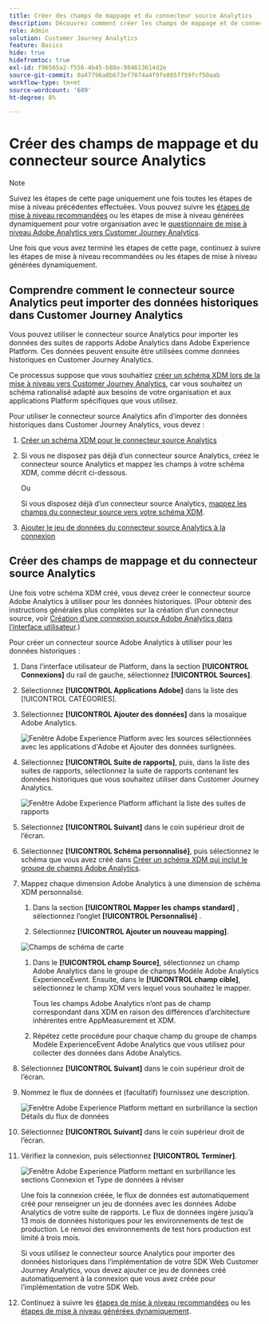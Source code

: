 ```yaml
---
title: Créer des champs de mappage et du connecteur source Analytics
description: Découvrez comment créer les champs de mappage et de connecteur source Analytics
role: Admin
solution: Customer Journey Analytics
feature: Basics
hide: true
hidefromtoc: true
exl-id: f96565a2-f556-4b45-b88e-984613614d2e
source-git-commit: 0a47796a8b673ef7074a4f9fe865ff59fcf50aab
workflow-type: tm+mt
source-wordcount: '689'
ht-degree: 8%

---
```


# Créer des champs de mappage et du connecteur source Analytics

>[!NOTE]
> 
>Suivez les étapes de cette page uniquement une fois toutes les étapes de mise à niveau précédentes effectuées. Vous pouvez suivre les [étapes de mise à niveau recommandées](/help/getting-started/cja-upgrade/cja-upgrade-recommendations.md#recommended-upgrade-steps-for-most-organizations) ou les étapes de mise à niveau générées dynamiquement pour votre organisation avec le [questionnaire de mise à niveau Adobe Analytics vers Customer Journey Analytics](https://gigazelle.github.io/cja-ttv/).
>
>Une fois que vous avez terminé les étapes de cette page, continuez à suivre les étapes de mise à niveau recommandées ou les étapes de mise à niveau générées dynamiquement.

## Comprendre comment le connecteur source Analytics peut importer des données historiques dans Customer Journey Analytics

Vous pouvez utiliser le connecteur source Analytics pour importer les données des suites de rapports Adobe Analytics dans Adobe Experience Platform. Ces données peuvent ensuite être utilisées comme données historiques en Customer Journey Analytics.

Ce processus suppose que vous souhaitiez [créer un schéma XDM lors de la mise à niveau vers Customer Journey Analytics](/help/getting-started/cja-upgrade/cja-upgrade-schema-create.md), car vous souhaitez un schéma rationalisé adapté aux besoins de votre organisation et aux applications Platform spécifiques que vous utilisez.

Pour utiliser le connecteur source Analytics afin d’importer des données historiques dans Customer Journey Analytics, vous devez :

1. [Créer un schéma XDM pour le connecteur source Analytics](/help/getting-started/cja-upgrade/cja-upgrade-source-connector-schema.md)

1. Si vous ne disposez pas déjà d’un connecteur source Analytics, créez le connecteur source Analytics et mappez les champs à votre schéma XDM, comme décrit ci-dessous.

   Ou

   Si vous disposez déjà d’un connecteur source Analytics, [mappez les champs du connecteur source vers votre schéma XDM](/help/getting-started/cja-upgrade/cja-upgrade-from-source-connector.md).

1. [Ajouter le jeu de données du connecteur source Analytics à la connexion](/help/getting-started/cja-upgrade/cja-upgrade-source-connector-dataset.md)

## Créer des champs de mappage et du connecteur source Analytics

Une fois votre schéma XDM créé, vous devez créer le connecteur source Adobe Analytics à utiliser pour les données historiques. (Pour obtenir des instructions générales plus complètes sur la création d’un connecteur source, voir [Création d’une connexion source Adobe Analytics dans l’interface utilisateur](https://experienceleague.adobe.com/docs/experience-platform/sources/ui-tutorials/create/adobe-applications/analytics.html).)

Pour créer un connecteur source Adobe Analytics à utiliser pour les données historiques :

1. Dans l’interface utilisateur de Platform, dans la section **[!UICONTROL Connexions]** du rail de gauche, sélectionnez **[!UICONTROL Sources]**.

1. Sélectionnez **[!UICONTROL Applications Adobe]** dans la liste des [!UICONTROL CATÉGORIES].

1. Sélectionnez **[!UICONTROL Ajouter des données]** dans la mosaïque Adobe Analytics.

   ![Fenêtre Adobe Experience Platform avec les sources sélectionnées avec les applications d&#39;Adobe et Ajouter des données surlignées.](./assets/sources-overview.png)

1. Sélectionnez **[!UICONTROL Suite de rapports]**, puis, dans la liste des suites de rapports, sélectionnez la suite de rapports contenant les données historiques que vous souhaitez utiliser dans Customer Journey Analytics.

   ![Fenêtre Adobe Experience Platform affichant la liste des suites de rapports](./assets/report-suites.png)

1. Sélectionnez **[!UICONTROL Suivant]** dans le coin supérieur droit de l’écran.

1. Sélectionnez **[!UICONTROL Schéma personnalisé]**, puis sélectionnez le schéma que vous avez créé dans [Créer un schéma XDM qui inclut le groupe de champs Adobe Analytics](/help/getting-started/cja-upgrade/cja-upgrade-source-connector-schema.md). <!-- Deleted this, because I changed this from choosing the default schemawe're pointing them now at the schema they just created: "Adobe Experience Platform  automatically creates the schema and the corresponding dataset to map all standard fields from the selected Adobe Analytics report suite." -->

   <!-- add screenshot -->

1. Mappez chaque dimension Adobe Analytics à une dimension de schéma XDM personnalisé.

   1. Dans la section **[!UICONTROL Mapper les champs standard]** , sélectionnez l’onglet **[!UICONTROL Personnalisé]** .

   1. Sélectionnez **[!UICONTROL Ajouter un nouveau mapping]**.

   ![Champs de schéma de carte](assets/schema-mapping.png)

   1. Dans le **[!UICONTROL champ Source]**, sélectionnez un champ Adobe Analytics dans le groupe de champs Modèle Adobe Analytics ExperienceEvent. Ensuite, dans le **[!UICONTROL champ cible]**, sélectionnez le champ XDM vers lequel vous souhaitez le mapper.

      Tous les champs Adobe Analytics n’ont pas de champ correspondant dans XDM en raison des différences d’architecture inhérentes entre AppMeasurement et XDM.

   1. Répétez cette procédure pour chaque champ du groupe de champs Modèle ExperienceEvent Adobe Analytics que vous utilisez pour collecter des données dans Adobe Analytics.

1. Sélectionnez **[!UICONTROL Suivant]** dans le coin supérieur droit de l’écran.

1. Nommez le flux de données et (facultatif) fournissez une description.

   ![Fenêtre Adobe Experience Platform mettant en surbrillance la section Détails du flux de données](./assets/dataflow-detail.png)

1. Sélectionnez **[!UICONTROL Suivant]** dans le coin supérieur droit de l’écran.

1. Vérifiez la connexion, puis sélectionnez **[!UICONTROL Terminer]**.

   ![Fenêtre Adobe Experience Platform mettant en surbrillance les sections Connexion et Type de données à réviser](./assets/review.png)

   Une fois la connexion créée, le flux de données est automatiquement créé pour renseigner un jeu de données avec les données Adobe Analytics de votre suite de rapports. Le flux de données ingère jusqu’à 13 mois de données historiques pour les environnements de test de production. Le renvoi des environnements de test hors production est limité à trois mois.

   Si vous utilisez le connecteur source Analytics pour importer des données historiques dans l’implémentation de votre SDK Web Customer Journey Analytics, vous devez ajouter ce jeu de données créé automatiquement à la connexion que vous avez créée pour l’implémentation de votre SDK Web.

1. Continuez à suivre les [étapes de mise à niveau recommandées](/help/getting-started/cja-upgrade/cja-upgrade-recommendations.md#recommended-upgrade-steps-for-most-organizations) ou les [ étapes de mise à niveau générées dynamiquement](https://gigazelle.github.io/cja-ttv/).
